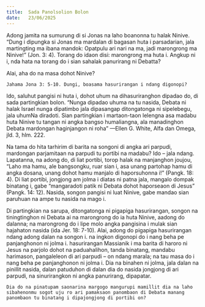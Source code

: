 ```yaml
---
title:  Sada Panolsolion Bolon
date:   23/06/2025
---
```


Adong jamita na sumurung di si Jonas na laho boanonna tu halak Ninive. “Dung i dipungka si Jonas ma mardalan di bagasan huta i parsadarian, jala martingting ma ibana mandok: Opatpulu ari nari na ma, jadi marongrong ma Ninive!” (Jon. 3: 4). Torang do idaon disi: marongrong ma huta i. Angkup ni i, nda hata na torang do i sian sahalak panurirang ni Debatta?

Alai, aha do na masa dohot Ninive?

`Jahama Jona 3: 5-10. Dungi, boasama hasurirangan i ndang digonopi?`

Ido, saluhut pangisi ni huta i, dohot uhum na dihasuriranghon dipadao do, di sada partingkian bolon. “Nunga dipadao uhuma na tu nasida, Debata ni halak Israel nunga dipatimbo jala dipasangap ditongatonga ni sipelebegu, jala uhumNa diradoti. Sian partingkian i martaon-taon lelengna asa madabu huta Ninive tu tangan ni angka bangso humaliangna, ala manadinghon Debata mardongan haginjangon ni roha” —Ellen G. White, Alfa dan Omega, jld. 3, hlm. 222.

Na tama do hita tarhirim di barita na songoni di angka ari parpudi, mardongan parjamitaan na parpudi tu portibi na madabu? Ido – jala ndang. Lapatanna, na adong do, di liat portibi, torop halak na manjanghon joujou, “Laho ma hamu, ale bangsongku, ruar sian i, asa unang partohap hamu di angka dosana, unang dohot hamu manjalo di haporsuhonna i!” (Pangk. 18: 4). Di liat portibi, jongjong am jolma i diatas ni patna jala, mangalo dompak binatang i, gabe “mangaradoti patik ni Debata dohot haporseaon di Jesus” (Pangk. 14: 12). Nasida, songon pangisi ni luat Ninive, gabe mandao sian paruhuan na ampe tu nasida na mago i.

Di partingkian na sarupa, ditongatonga ni pigapiga hasurirangan, songon na tiningtinghon ni Debata ai na marongrong do ia huta Ninive, aadong do dalanna; na marongrong do i lipe molo angka pangisina i mulak sian hajahaton nasida (ida Jer. 18: 7-10). Alai, adong do pigapiga hasurirangan ndang adong dalan na songon i. na ingkon digonopi do i nang beha pe panjanghonon ni jolma i. hasurirangan Massianik i ma barita di haroro ni Jesus na parjolo dohot na paduahalihon, tanda binatang, mandabu harimason, pangaleleon di ari parpudi – on ndang marala; na tau masa do i nang beha pe panjanghonon ni jolma i. Dia na binahen ni jolma, jala dalan na pinillit nasida, dalan patuduhon di dalan dia do nasida jongjong di ari parpudi, na sinurirangkon ni angka panurirang, dipapatar.

`Dia do na pinatupam saonarina margogo mangurupi mamillit dia na laho sibahenonmu sogot uju ro ari pamaksaon panombaon di Debata manang panombaon tu binatang i dipajongjong di portibi on?`